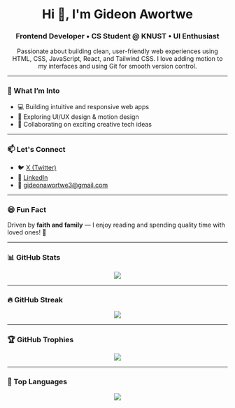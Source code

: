 <h1 align="center">Hi 👋, I'm Gideon Awortwe</h1>
<h3 align="center">Frontend Developer • CS Student @ KNUST • UI Enthusiast</h3>

<p align="center">
  Passionate about building clean, user-friendly web experiences using HTML, CSS, JavaScript, React, and Tailwind CSS. I love adding motion to my interfaces and using Git for smooth version control.
</p>

---

### 🚀 What I’m Into

- 💻 Building intuitive and responsive web apps
- 🎨 Exploring UI/UX design & motion design
- 🤝 Collaborating on exciting creative tech ideas

---

### 📫 Let's Connect

- 🐦 [X (Twitter)](https://x.com/awortwe_gideon)
- 💼 [LinkedIn](https://www.linkedin.com/in/gideon-awortwe-walker/)
- 📧 gideonawortwe3@gmail.com

---

### 😄 Fun Fact

Driven by **faith and family** — I enjoy reading and spending quality time with loved ones! 🙌

---

### 📊 GitHub Stats

<p align="center">
  <img src="https://github-readme-stats.vercel.app/api?username=Walker-Gideon&show_icons=true&theme=radical&hide_border=true" />
</p>

---

### 🔥 GitHub Streak

<p align="center">
  <img src="https://github-readme-streak-stats.herokuapp.com/?user=Walker-Gideon&theme=radical&hide_border=true" />
</p>

---

### 🏆 GitHub Trophies

<p align="center">
  <img src="https://github-profile-trophy.vercel.app/?username=Walker-Gideon&theme=radical&no-frame=true&row=1&column=7" />
</p>

---

### 🧠 Top Languages

<p align="center">
  <img src="https://github-readme-stats.vercel.app/api/top-langs/?username=Walker-Gideon&layout=compact&theme=radical&hide_border=true" />
</p>
